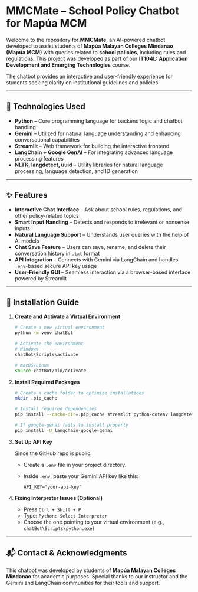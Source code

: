 MMCMate – School Policy Chatbot for Mapúa MCM
===================================================

Welcome to the repository for **MMCMate**, an AI-powered chatbot developed to assist students of **Mapúa Malayan Colleges Mindanao (Mapúa MCM)** with queries related to **school policies**, including rules and regulations. This project was developed as part of our **IT104L: Application Development and Emerging Technologies** course.

The chatbot provides an interactive and user-friendly experience for students seeking clarity on institutional guidelines and policies.

---------------------------------------------------



🧠 Technologies Used
--------------------

- **Python** – Core programming language for backend logic and chatbot handling  
- **Gemini** – Utilized for natural language understanding and enhancing conversational capabilities  
- **Streamlit** – Web framework for building the interactive frontend  
- **LangChain + Google GenAI** – For integrating advanced language processing features  
- **NLTK, langdetect, uuid** – Utility libraries for natural language processing, language detection, and ID generation

---------------------------------------------------



✨ Features
-----------

- **Interactive Chat Interface** – Ask about school rules, regulations, and other policy-related topics  
- **Smart Input Handling** – Detects and responds to irrelevant or nonsense inputs  
- **Natural Language Support** – Understands user queries with the help of AI models  
- **Chat Save Feature** – Users can save, rename, and delete their conversation history in `.txt` format  
- **API Integration** – Connects with Gemini via LangChain and handles `.env`-based secure API key usage  
- **User-Friendly GUI** – Seamless interaction via a browser-based interface powered by Streamlit

---------------------------------------------------



🚀 Installation Guide
----------------------

1. **Create and Activate a Virtual Environment**

   ```bash
   # Create a new virtual environment
   python -m venv chatBot

   # Activate the environment
   # Windows
   chatBot\Scripts\activate

   # macOS/Linux
   source chatBot/bin/activate
   ```

2. **Install Required Packages**

   ```bash
   # Create a cache folder to optimize installations
   mkdir .pip_cache

   # Install required dependencies
   pip install --cache-dir=.pip_cache streamlit python-dotenv langdetect nltk langchain langchain-google-genai uuid

   # If google-genai fails to install properly
   pip install -U langchain-google-genai
   ```

3. **Set Up API Key**

   Since the GitHub repo is public:

   - Create a `.env` file in your project directory.
   - Inside `.env`, paste your Gemini API key like this:

     ```
     API_KEY="your-api-key"
     ```

4. **Fixing Interpreter Issues (Optional)**

   - Press `Ctrl + Shift + P`
   - Type: `Python: Select Interpreter`
   - Choose the one pointing to your virtual environment (e.g., `chatBot\Scripts\python.exe`)

---------------------------------------------------



📬 Contact & Acknowledgments
-----------------------------

This chatbot was developed by students of **Mapúa Malayan Colleges Mindanao** for academic purposes. Special thanks to our instructor and the Gemini and LangChain communities for their tools and support.
